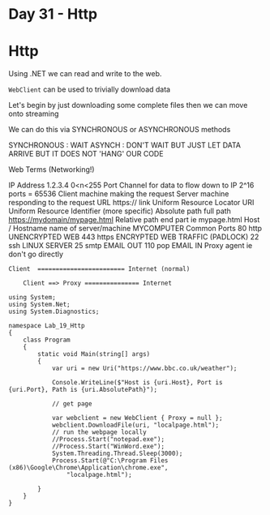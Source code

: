 # Day 31 - Http

# Http

Using .NET we can read and write to the web.

`WebClient` can be used to trivially download data

Let's begin by just downloading some complete files then we can move onto streaming

We can do this via SYNCHRONOUS or ASYNCHRONOUS methods

SYNCHRONOUS : WAIT
ASYNCH : DON'T WAIT BUT JUST LET DATA ARRIVE BUT IT DOES NOT 'HANG' OUR CODE

Web Terms (Networking!)

IP Address	1.2.3.4 0<n<255
Port	Channel for data to flow down to IP
2^16 ports = 65536
Client	machine making the request
Server	machine responding to the request
URL	https:// link Uniform Resource Locator
URI	Uniform Resource Identifier (more specific)
Absolute path	full path [https://mydomain/mypage.html](https://mydomain/mypage.html)
Relative path end part ie mypage.html
Host / Hostname name of server/machine MYCOMPUTER
Common Ports	80	http UNENCRYPTED WEB
443 https ENCRYPTED WEB TRAFFIC (PADLOCK)
22 ssh LINUX SERVER
25 smtp EMAIL OUT
110 pop EMAIL IN
Proxy	agent ie don't go directly

    Client  ======================== Internet (normal)
    
    	Client ==> Proxy =============== Internet

    using System;
    using System.Net;
    using System.Diagnostics;
    
    namespace Lab_19_Http
    {
        class Program
        {
            static void Main(string[] args)
            {
                var uri = new Uri("https://www.bbc.co.uk/weather");
    
                Console.WriteLine($"Host is {uri.Host}, Port is {uri.Port}, Path is {uri.AbsolutePath}");
    
                // get page
    
                var webclient = new WebClient { Proxy = null };
                webclient.DownloadFile(uri, "localpage.html");
                // run the webpage locally
                //Process.Start("notepad.exe");
                //Process.Start("WinWord.exe");
                System.Threading.Thread.Sleep(3000);
                Process.Start(@"C:\Program Files (x86)\Google\Chrome\Application\chrome.exe",
                    "localpage.html");
    
            }
        }
    }